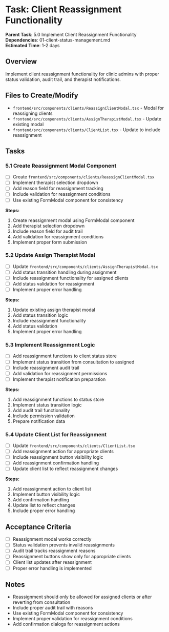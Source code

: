 # Task: Client Reassignment Functionality

**Parent Task**: 5.0 Implement Client Reassignment Functionality  
**Dependencies**: 01-client-status-management.md  
**Estimated Time**: 1-2 days

## Overview
Implement client reassignment functionality for clinic admins with proper status validation, audit trail, and therapist notifications.

## Files to Create/Modify
- `frontend/src/components/clients/ReassignClientModal.tsx` - Modal for reassigning clients
- `frontend/src/components/clients/AssignTherapistModal.tsx` - Update existing modal
- `frontend/src/components/clients/ClientList.tsx` - Update to include reassignment

## Tasks

### 5.1 Create Reassignment Modal Component
- [ ] Create `frontend/src/components/clients/ReassignClientModal.tsx`
- [ ] Implement therapist selection dropdown
- [ ] Add reason field for reassignment tracking
- [ ] Include validation for reassignment conditions
- [ ] Use existing FormModal component for consistency

**Steps:**
1. Create reassignment modal using FormModal component
2. Add therapist selection dropdown
3. Include reason field for audit trail
4. Add validation for reassignment conditions
5. Implement proper form submission

### 5.2 Update Assign Therapist Modal
- [ ] Update `frontend/src/components/clients/AssignTherapistModal.tsx`
- [ ] Add status transition handling during assignment
- [ ] Include reassignment functionality for assigned clients
- [ ] Add status validation for reassignment
- [ ] Implement proper error handling

**Steps:**
1. Update existing assign therapist modal
2. Add status transition logic
3. Include reassignment functionality
4. Add status validation
5. Implement proper error handling

### 5.3 Implement Reassignment Logic
- [ ] Add reassignment functions to client status store
- [ ] Implement status transition from consultation to assigned
- [ ] Include reassignment audit trail
- [ ] Add validation for reassignment permissions
- [ ] Implement therapist notification preparation

**Steps:**
1. Add reassignment functions to status store
2. Implement status transition logic
3. Add audit trail functionality
4. Include permission validation
5. Prepare notification data

### 5.4 Update Client List for Reassignment
- [ ] Update `frontend/src/components/clients/ClientList.tsx`
- [ ] Add reassignment action for appropriate clients
- [ ] Include reassignment button visibility logic
- [ ] Add reassignment confirmation handling
- [ ] Update client list to reflect reassignment changes

**Steps:**
1. Add reassignment action to client list
2. Implement button visibility logic
3. Add confirmation handling
4. Update list to reflect changes
5. Include proper error handling

## Acceptance Criteria
- [ ] Reassignment modal works correctly
- [ ] Status validation prevents invalid reassignments
- [ ] Audit trail tracks reassignment reasons
- [ ] Reassignment buttons show only for appropriate clients
- [ ] Client list updates after reassignment
- [ ] Proper error handling is implemented

## Notes
- Reassignment should only be allowed for assigned clients or after reverting from consultation
- Include proper audit trail with reasons
- Use existing FormModal component for consistency
- Implement proper validation for reassignment conditions
- Add confirmation dialogs for reassignment actions
